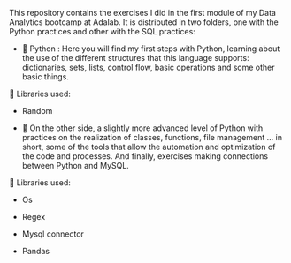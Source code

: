 This repository contains the exercises I did in the first module of my Data Analytics bootcamp at Adalab. It is distributed in two folders, one with the Python practices and other with the SQL practices:

  - 🐍 Python :
Here you will find my first steps with Python, learning about the use of the different structures that this language supports: dictionaries, sets, lists, control flow, basic operations and some other basic things.


📖 Libraries used: 

  - Random
 
 - 🐬 On the other side, a slightly more advanced level of Python with practices on the realization of classes, functions, file management ... in short,     some of the tools that allow the automation and optimization of the code and processes. And finally, exercises making connections between Python and   MySQL.

📖 Libraries used: 

  - Os
  
  - Regex
  
  - Mysql connector
  
  - Pandas
